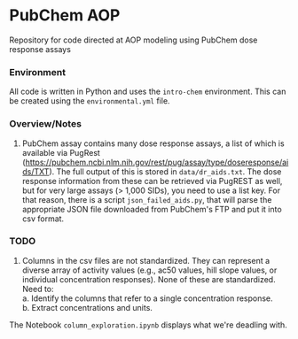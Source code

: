 # PubChem AOP

Repository for code directed at AOP modeling using PubChem dose response assays

### Environment 

All code is written in Python and uses the `intro-chem` environment.  This can be 
created using the `environmental.yml` file. 


### Overview/Notes

1) PubChem assay contains many dose response assays, a list of which is available via PugRest 
(https://pubchem.ncbi.nlm.nih.gov/rest/pug/assay/type/doseresponse/aids/TXT).  The full output of this 
is stored in `data/dr_aids.txt`.  The dose response information from these can be retrieved via PugREST as well, 
but for very large assays (> 1,000 SIDs), you need to use a list key.  For that reason, there is a script `json_failed_aids.py`,
 that will parse the appropriate JSON file downloaded from PubChem's FTP and put it into csv format.  
 
 ### TODO
 
 1) Columns in the csv files are not standardized.  They can represent a diverse array of activity values (e.g., ac50 values, 
 hill slope values, or individual concentration responses).  None of these are standardized.  Need to:  
 a. Identify the columns that refer to a single concentration response.  
 b. Extract concentrations and units.    
 
 The Notebook `column_exploration.ipynb` displays what we're deadling with.  
